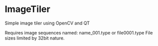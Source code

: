 # ImageTiler
Simple image tiler using OpenCV and QT

Requires image sequences named: name_001.type or file0001.type
File sizes limited by 32bit nature.
